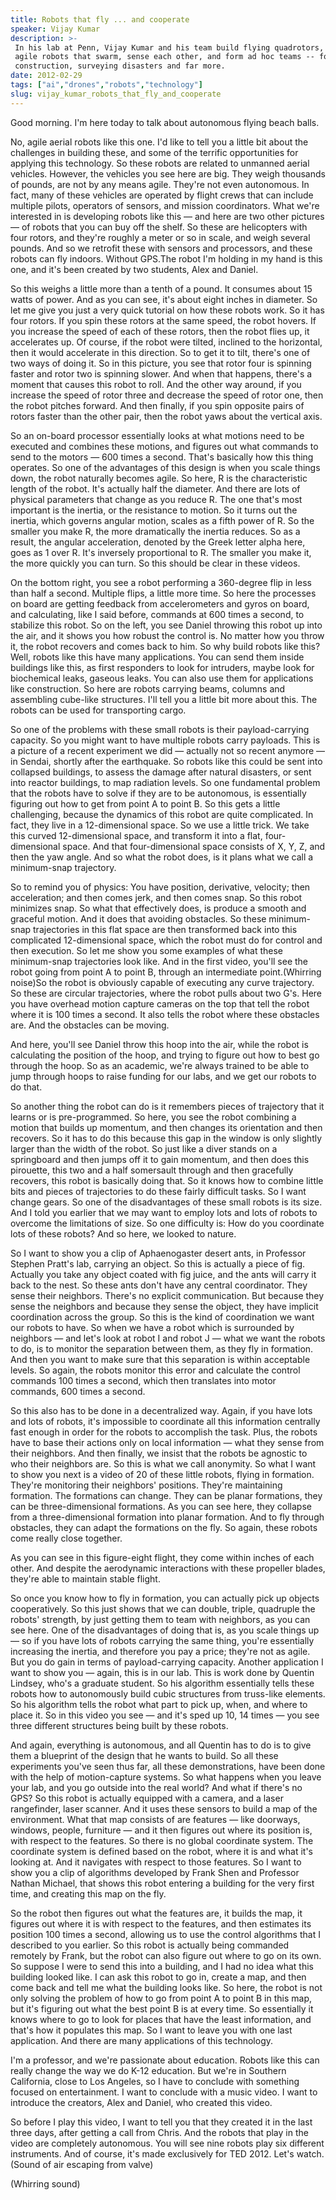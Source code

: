 ```yaml
---
title: Robots that fly ... and cooperate
speaker: Vijay Kumar
description: >-
 In his lab at Penn, Vijay Kumar and his team build flying quadrotors, small,
 agile robots that swarm, sense each other, and form ad hoc teams -- for
 construction, surveying disasters and far more.
date: 2012-02-29
tags: ["ai","drones","robots","technology"]
slug: vijay_kumar_robots_that_fly_and_cooperate
---
```


Good morning. I'm here today to talk about autonomous flying beach balls.

No, agile aerial robots like this one. I'd like to tell you a little bit about the
challenges in building these, and some of the terrific opportunities for applying this
technology. So these robots are related to unmanned aerial vehicles. However, the vehicles
you see here are big. They weigh thousands of pounds, are not by any means agile. They're
not even autonomous. In fact, many of these vehicles are operated by flight crews that can
include multiple pilots, operators of sensors, and mission coordinators. What we're
interested in is developing robots like this — and here are two other pictures — of robots
that you can buy off the shelf. So these are helicopters with four rotors, and they're
roughly a meter or so in scale, and weigh several pounds. And so we retrofit these with
sensors and processors, and these robots can fly indoors. Without GPS.The robot I'm
holding in my hand is this one, and it's been created by two students, Alex and
Daniel.

So this weighs a little more than a tenth of a pound. It consumes about 15 watts of power.
And as you can see, it's about eight inches in diameter. So let me give you just a very
quick tutorial on how these robots work. So it has four rotors. If you spin these rotors at
the same speed, the robot hovers. If you increase the speed of each of these rotors, then
the robot flies up, it accelerates up. Of course, if the robot were tilted, inclined to
the horizontal, then it would accelerate in this direction. So to get it to tilt, there's
one of two ways of doing it. So in this picture, you see that rotor four is spinning
faster and rotor two is spinning slower. And when that happens, there's a moment that
causes this robot to roll. And the other way around, if you increase the speed of rotor
three and decrease the speed of rotor one, then the robot pitches forward. And then
finally, if you spin opposite pairs of rotors faster than the other pair, then the robot
yaws about the vertical axis.

So an on-board processor essentially looks at what motions need to be executed and
combines these motions, and figures out what commands to send to the motors — 600 times a
second. That's basically how this thing operates. So one of the advantages of this design
is when you scale things down, the robot naturally becomes agile. So here, R is the
characteristic length of the robot. It's actually half the diameter. And there are lots of
physical parameters that change as you reduce R. The one that's most important is the
inertia, or the resistance to motion. So it turns out the inertia, which governs angular
motion, scales as a fifth power of R. So the smaller you make R, the more dramatically the
inertia reduces. So as a result, the angular acceleration, denoted by the Greek letter
alpha here, goes as 1 over R. It's inversely proportional to R. The smaller you make it,
the more quickly you can turn. So this should be clear in these videos.

On the bottom right, you see a robot performing a 360-degree flip in less than half a
second. Multiple flips, a little more time. So here the processes on board are getting
feedback from accelerometers and gyros on board, and calculating, like I said before,
commands at 600 times a second, to stabilize this robot. So on the left, you see Daniel
throwing this robot up into the air, and it shows you how robust the control is. No matter
how you throw it, the robot recovers and comes back to him. So why build robots like this?
Well, robots like this have many applications. You can send them inside buildings like
this, as first responders to look for intruders, maybe look for biochemical leaks, gaseous
leaks. You can also use them for applications like construction. So here are robots
carrying beams, columns and assembling cube-like structures. I'll tell you a little bit
more about this. The robots can be used for transporting cargo.

So one of the problems with these small robots is their payload-carrying capacity. So you
might want to have multiple robots carry payloads. This is a picture of a recent
experiment we did — actually not so recent anymore — in Sendai, shortly after the
earthquake. So robots like this could be sent into collapsed buildings, to assess the
damage after natural disasters, or sent into reactor buildings, to map radiation levels. So
one fundamental problem that the robots have to solve if they are to be autonomous, is
essentially figuring out how to get from point A to point B. So this gets a little
challenging, because the dynamics of this robot are quite complicated. In fact, they live
in a 12-dimensional space. So we use a little trick. We take this curved 12-dimensional
space, and transform it into a flat, four-dimensional space. And that four-dimensional
space consists of X, Y, Z, and then the yaw angle. And so what the robot does, is it plans
what we call a minimum-snap trajectory.

So to remind you of physics: You have position, derivative, velocity; then acceleration;
and then comes jerk, and then comes snap. So this robot minimizes snap. So what that
effectively does, is produce a smooth and graceful motion. And it does that avoiding
obstacles. So these minimum-snap trajectories in this flat space are then transformed back
into this complicated 12-dimensional space, which the robot must do for control and then
execution. So let me show you some examples of what these minimum-snap trajectories look
like. And in the first video, you'll see the robot going from point A to point B, through
an intermediate point.(Whirring noise)So the robot is obviously capable of executing any
curve trajectory. So these are circular trajectories, where the robot pulls about two G's.
Here you have overhead motion capture cameras on the top that tell the robot where it is
100 times a second. It also tells the robot where these obstacles are. And the obstacles
can be moving.

And here, you'll see Daniel throw this hoop into the air, while the robot is calculating
the position of the hoop, and trying to figure out how to best go through the hoop. So as
an academic, we're always trained to be able to jump through hoops to raise funding for
our labs, and we get our robots to do that.

So another thing the robot can do is it remembers pieces of trajectory that it learns or
is pre-programmed. So here, you see the robot combining a motion that builds up momentum,
and then changes its orientation and then recovers. So it has to do this because this gap
in the window is only slightly larger than the width of the robot. So just like a diver
stands on a springboard and then jumps off it to gain momentum, and then does this
pirouette, this two and a half somersault through and then gracefully recovers, this robot
is basically doing that. So it knows how to combine little bits and pieces of trajectories
to do these fairly difficult tasks. So I want change gears. So one of the disadvantages of
these small robots is its size. And I told you earlier that we may want to employ lots and
lots of robots to overcome the limitations of size. So one difficulty is: How do you
coordinate lots of these robots? And so here, we looked to nature.

So I want to show you a clip of Aphaenogaster desert ants, in Professor Stephen Pratt's
lab, carrying an object. So this is actually a piece of fig. Actually you take any object
coated with fig juice, and the ants will carry it back to the nest. So these ants don't
have any central coordinator. They sense their neighbors. There's no explicit
communication. But because they sense the neighbors and because they sense the object,
they have implicit coordination across the group. So this is the kind of coordination we
want our robots to have. So when we have a robot which is surrounded by neighbors — and
let's look at robot I and robot J — what we want the robots to do, is to monitor the
separation between them, as they fly in formation. And then you want to make sure that
this separation is within acceptable levels. So again, the robots monitor this error and
calculate the control commands 100 times a second, which then translates into motor
commands, 600 times a second.

So this also has to be done in a decentralized way. Again, if you have lots and lots of
robots, it's impossible to coordinate all this information centrally fast enough in order
for the robots to accomplish the task. Plus, the robots have to base their actions only on
local information — what they sense from their neighbors. And then finally, we insist that
the robots be agnostic to who their neighbors are. So this is what we call anonymity. So
what I want to show you next is a video of 20 of these little robots, flying in formation.
They're monitoring their neighbors' positions. They're maintaining formation. The
formations can change. They can be planar formations, they can be three-dimensional
formations. As you can see here, they collapse from a three-dimensional formation into
planar formation. And to fly through obstacles, they can adapt the formations on the fly.
So again, these robots come really close together.

As you can see in this figure-eight flight, they come within inches of each other. And
despite the aerodynamic interactions with these propeller blades, they're able to maintain
stable flight.

So once you know how to fly in formation, you can actually pick up objects cooperatively.
So this just shows that we can double, triple, quadruple the robots' strength, by just
getting them to team with neighbors, as you can see here. One of the disadvantages of
doing that is, as you scale things up — so if you have lots of robots carrying the same
thing, you're essentially increasing the inertia, and therefore you pay a price; they're
not as agile. But you do gain in terms of payload-carrying capacity. Another application I
want to show you — again, this is in our lab. This is work done by Quentin Lindsey, who's
a graduate student. So his algorithm essentially tells these robots how to autonomously
build cubic structures from truss-like elements. So his algorithm tells the robot what
part to pick up, when, and where to place it. So in this video you see — and it's sped up
10, 14 times — you see three different structures being built by these
robots.

And again, everything is autonomous, and all Quentin has to do is to give them a blueprint
of the design that he wants to build. So all these experiments you've seen thus far, all
these demonstrations, have been done with the help of motion-capture systems. So what
happens when you leave your lab, and you go outside into the real world? And what if
there's no GPS? So this robot is actually equipped with a camera, and a laser rangefinder,
laser scanner. And it uses these sensors to build a map of the environment. What that map
consists of are features — like doorways, windows, people, furniture — and it then figures
out where its position is, with respect to the features. So there is no global coordinate
system. The coordinate system is defined based on the robot, where it is and what it's
looking at. And it navigates with respect to those features. So I want to show you a clip
of algorithms developed by Frank Shen and Professor Nathan Michael, that shows this robot
entering a building for the very first time, and creating this map on the
fly.

So the robot then figures out what the features are, it builds the map, it figures out
where it is with respect to the features, and then estimates its position 100 times a
second, allowing us to use the control algorithms that I described to you earlier. So this
robot is actually being commanded remotely by Frank, but the robot can also figure out
where to go on its own. So suppose I were to send this into a building, and I had no idea
what this building looked like. I can ask this robot to go in, create a map, and then come
back and tell me what the building looks like. So here, the robot is not only solving the
problem of how to go from point A to point B in this map, but it's figuring out what the
best point B is at every time. So essentially it knows where to go to look for places that
have the least information, and that's how it populates this map. So I want to leave you
with one last application. And there are many applications of this technology.

I'm a professor, and we're passionate about education. Robots like this can really change
the way we do K-12 education. But we're in Southern California, close to Los Angeles, so I
have to conclude with something focused on entertainment. I want to conclude with a music
video. I want to introduce the creators, Alex and Daniel, who created this
video.

So before I play this video, I want to tell you that they created it in the last three
days, after getting a call from Chris. And the robots that play in the video are
completely autonomous. You will see nine robots play six different instruments. And of
course, it's made exclusively for TED 2012. Let's watch.(Sound of air escaping from
valve)

(Whirring sound)

<!--
ad_duration=3.33
event="TED2012"
external_start_time=0
has_talk_citation=0
intro_duration=11.82
is_subtitle_required="False"
is_talk_featured="True"
language="en"
language_swap="False"
native_language="en"
number_of_related_talks=6
number_of_speakers=1
number_of_subtitled_videos=33
number_of_tags=4
number_of_talk_download_languages=34
number_of_talk_more_resources=1
number_of_talk_recommendations=0
number_of_talks_take_actions=0
post_ad_duration=0.83
published_timestamp="2012-03-01 15:34:51"
recording_date="2012-02-29"
speaker_description="Roboticist"
speaker_is_published=1
speaker_name="Vijay Kumar"
talk_name="Robots that fly ... and cooperate"
talks_tags=["ai","drones","robots","technology"]
talks_take_action=[]
url_audio="https://download.ted.com/talks/VijayKumar_2012.mp3?apikey=acme-roadrunner"
url_photo_speaker="https://pe.tedcdn.com/images/ted/1c6de67b5b0f5e92f3a5c8d03d48705eee13a6a1_254x191.jpg"
url_photo_talk="https://pe.tedcdn.com/images/ted/8aa84e7e5d405e75f19fc51bf6f9918312fff4e5_800x600.jpg"
url_webpage="https://www.ted.com/talks/vijay_kumar_robots_that_fly_and_cooperate"
video_type_name="TED Stage Talk"
-->